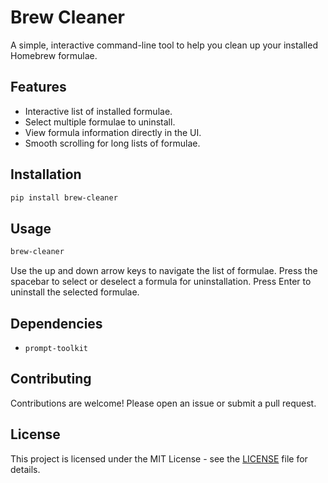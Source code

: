 # Brew Cleaner

A simple, interactive command-line tool to help you clean up your installed Homebrew formulae.

## Features

-   Interactive list of installed formulae.
-   Select multiple formulae to uninstall.
-   View formula information directly in the UI.
-   Smooth scrolling for long lists of formulae.

## Installation

```bash
pip install brew-cleaner
```

## Usage

```bash
brew-cleaner
```

Use the up and down arrow keys to navigate the list of formulae. Press the spacebar to select or deselect a formula for uninstallation. Press Enter to uninstall the selected formulae.

## Dependencies

-   `prompt-toolkit`

## Contributing

Contributions are welcome! Please open an issue or submit a pull request.

## License

This project is licensed under the MIT License - see the [LICENSE](LICENSE) file for details.
